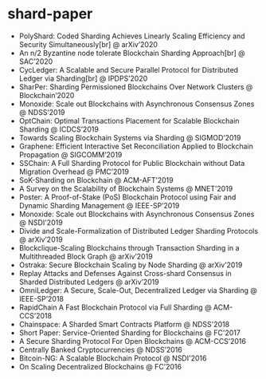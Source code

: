 # shard-paper
* PolyShard: Coded Sharding Achieves Linearly Scaling Efficiency and Security Simultaneously[br] 
@ arXiv’2020
* An n/2 Byzantine node tolerate Blockchain Sharding Approach[br]
@ SAC’2020
* CycLedger: A Scalable and Secure Parallel Protocol for Distributed Ledger via Sharding[br] 
@ IPDPS’2020
* SharPer: Sharding Permissioned Blockchains Over Network Clusters @ Blockchain’2020
* Monoxide: Scale out Blockchains with Asynchronous Consensus Zones @ NDSS’2019
* OptChain: Optimal Transactions Placement for Scalable Blockchain Sharding @ ICDCS’2019
* Towards Scaling Blockchain Systems via Sharding @ SIGMOD’2019
* Graphene: Efficient Interactive Set Reconciliation Applied to Blockchain Propagation @ SIGCOMM’2019
* SSChain: A Full Sharding Protocol for Public Blockchain without Data Migration Overhead @ PMC’2019
* SoK-Sharding on Blockchain @ ACM-AFT’2019
* A Survey on the Scalability of Blockchain Systems @  MNET’2019
* Poster: A Proof-of-Stake (PoS) Blockchain Protocol using Fair and Dynamic Sharding Management @ IEEE-SP’2019
* Monoxide: Scale out Blockchains with Asynchronous Consensus Zones @ NSDI'2019
* Divide and Scale-Formalization of Distributed Ledger Sharding Protocols @ arXiv’2019
* Blockclique-Scaling Blockchains through Transaction Sharding in a Multithreaded Block Graph @ arXiv’2019
* Ostraka: Secure Blockchain Scaling by Node Sharding @ arXiv’2019
* Replay Attacks and Defenses Against Cross-shard Consensus in Sharded Distributed Ledgers @ arXiv’2019
* OmniLedger: A Secure, Scale-Out, Decentralized Ledger via Sharding @ IEEE-SP’2018
* RapidChain A Fast Blockchain Protocol via Full Sharding @ ACM-CCS’2018
* Chainspace: A Sharded Smart Contracts Platform @ NDSS'2018
* Short Paper: Service-Oriented Sharding for Blockchains @ FC'2017
* A Secure Sharding Protocol For Open Blockchains @ ACM-CCS’2016
* Centrally Banked Cryptocurrencies @ NDSS’2016
* Bitcoin-NG: A Scalable Blockchain Protocol @ NSDI'2016
* On Scaling Decentralized Blockchains @ FC’2016
